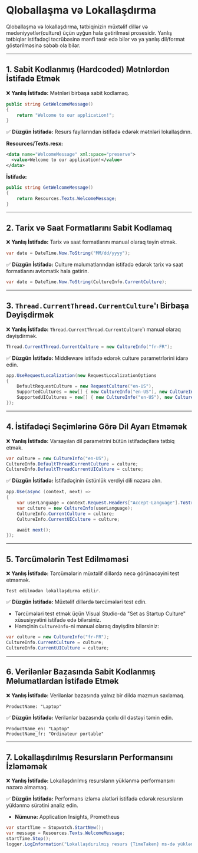 # Qloballaşma və Lokallaşdırma

Qloballaşma və lokallaşdırma, tətbiqinizin müxtəlif dillər və mədəniyyətlər(culture) üçün uyğun hala gətirilməsi prosesidir. Yanlış tətbiqlər istifadəçi təcrübəsinə mənfi təsir edə bilər və ya yanlış dil/format göstərilməsinə səbəb ola bilər.

---

## 1. Sabit Kodlanmış (Hardcoded) Mətnlərdən İstifadə Etmək

❌ **Yanlış İstifadə:** Mətnləri birbaşa sabit kodlamaq.

```csharp
public string GetWelcomeMessage()
{
    return "Welcome to our application!";
}
```

✅ **Düzgün İstifadə:** Resurs fayllarından istifadə edərək mətnləri lokallaşdırın.

**Resources/Texts.resx:**
```xml
<data name="WelcomeMessage" xml:space="preserve">
  <value>Welcome to our application!</value>
</data>
```

**İstifadə:**
```csharp
public string GetWelcomeMessage()
{
    return Resources.Texts.WelcomeMessage;
}
```

---

## 2. Tarix və Saat Formatlarını Sabit Kodlamaq

❌ **Yanlış İstifadə:** Tarix və saat formatlarını manual olaraq təyin etmək.

```csharp
var date = DateTime.Now.ToString("MM/dd/yyyy");
```

✅ **Düzgün İstifadə:** Culture məlumatlarından istifadə edərək tarix və saat formatlarını avtomatik hala gətirin.

```csharp
var date = DateTime.Now.ToString(CultureInfo.CurrentCulture);
```

---

## 3. `Thread.CurrentThread.CurrentCulture`'ı Birbaşa Dəyişdirmək

❌ **Yanlış İstifadə:** `Thread.CurrentThread.CurrentCulture`'ı manual olaraq dəyişdirmək.

```csharp
Thread.CurrentThread.CurrentCulture = new CultureInfo("fr-FR");
```

✅ **Düzgün İstifadə:** Middleware istifadə edərək culture parametrlərini idarə edin.

```csharp
app.UseRequestLocalization(new RequestLocalizationOptions
{
    DefaultRequestCulture = new RequestCulture("en-US"),
    SupportedCultures = new[] { new CultureInfo("en-US"), new CultureInfo("fr-FR") },
    SupportedUICultures = new[] { new CultureInfo("en-US"), new CultureInfo("fr-FR") }
});
```

---

## 4. İstifadəçi Seçimlərinə Görə Dil Ayarı Etməmək

❌ **Yanlış İstifadə:** Varsayılan dil parametrini bütün istifadəçilərə tətbiq etmək.

```csharp
var culture = new CultureInfo("en-US");
CultureInfo.DefaultThreadCurrentCulture = culture;
CultureInfo.DefaultThreadCurrentUICulture = culture;
```

✅ **Düzgün İstifadə:** İstifadəçinin üstünlük verdiyi dili nəzərə alın.

```csharp
app.Use(async (context, next) =>
{
    var userLanguage = context.Request.Headers["Accept-Language"].ToString();
    var culture = new CultureInfo(userLanguage);
    CultureInfo.CurrentCulture = culture;
    CultureInfo.CurrentUICulture = culture;

    await next();
});
```

---

## 5. Tərcümələrin Test Edilməməsi

❌ **Yanlış İstifadə:** Tərcümələrin müxtəlif dillərdə necə görünəcəyini test etməmək.

```plaintext
Test edilmədən lokallaşdırma edilir.
```

✅ **Düzgün İstifadə:** Müxtəlif dillərdə tərcümələri test edin.

- Tərcümələri test etmək üçün Visual Studio-da "Set as Startup Culture" xüsusiyyətini istifadə edə bilərsiniz.
- Həmçinin `CultureInfo`-ni manual olaraq dəyişdirə bilərsiniz:

```csharp
var culture = new CultureInfo("fr-FR");
CultureInfo.CurrentCulture = culture;
CultureInfo.CurrentUICulture = culture;
```

---

## 6. Verilənlər Bazasında Sabit Kodlanmış Məlumatlardan İstifadə Etmək

❌ **Yanlış İstifadə:** Verilənlər bazasında yalnız bir dildə məzmun saxlamaq.

```plaintext
ProductName: "Laptop"
```

✅ **Düzgün İstifadə:** Verilənlər bazasında çoxlu dil dəstəyi təmin edin.

```plaintext
ProductName_en: "Laptop"
ProductName_fr: "Ordinateur portable"
```

---

## 7. Lokallaşdırılmış Resursların Performansını İzləməmək

❌ **Yanlış İstifadə:** Lokallaşdırılmış resursların yüklənmə performansını nəzərə almamaq.

✅ **Düzgün İstifadə:** Performans izləmə alətləri istifadə edərək resursların yüklənmə sürətini analiz edin.

- **Nümunə:** Application Insights, Prometheus

```csharp
var startTime = Stopwatch.StartNew();
var message = Resources.Texts.WelcomeMessage;
startTime.Stop();
logger.LogInformation("Lokallaşdırılmış resurs {TimeTaken} ms-də yükləndi.", startTime.ElapsedMilliseconds);
```
